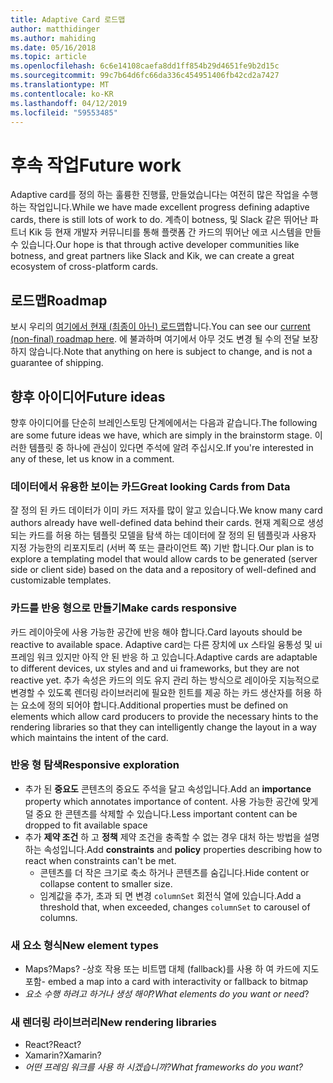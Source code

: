 ```yaml
---
title: Adaptive Card 로드맵
author: matthidinger
ms.author: mahiding
ms.date: 05/16/2018
ms.topic: article
ms.openlocfilehash: 6c6e14108caefa8dd1ff854b29d4651fe9b2d15c
ms.sourcegitcommit: 99c7b64d6fc66da336c454951406fb42cd2a7427
ms.translationtype: MT
ms.contentlocale: ko-KR
ms.lasthandoff: 04/12/2019
ms.locfileid: "59553485"
---
```

# <a name="future-work"></a><span data-ttu-id="c660d-102">후속 작업</span><span class="sxs-lookup"><span data-stu-id="c660d-102">Future work</span></span>

<span data-ttu-id="c660d-103">Adaptive card를 정의 하는 훌륭한 진행률, 만들었습니다는 여전히 많은 작업을 수행 하는 작업입니다.</span><span class="sxs-lookup"><span data-stu-id="c660d-103">While we have made excellent progress defining adaptive cards, there is still lots of work to do.</span></span> <span data-ttu-id="c660d-104">계측이 botness, 및 Slack 같은 뛰어난 파트너 Kik 등 현재 개발자 커뮤니티를 통해 플랫폼 간 카드의 뛰어난 에코 시스템을 만들 수 있습니다.</span><span class="sxs-lookup"><span data-stu-id="c660d-104">Our hope is that through active developer communities like botness, and great partners like Slack and Kik, we can create a great ecosystem of cross-platform cards.</span></span>

## <a name="roadmap"></a><span data-ttu-id="c660d-105">로드맵</span><span class="sxs-lookup"><span data-stu-id="c660d-105">Roadmap</span></span>

<span data-ttu-id="c660d-106">보시 우리의 [여기에서 현재 (최종이 아닌) 로드맵](https://github.com/Microsoft/AdaptiveCards/projects/8)합니다.</span><span class="sxs-lookup"><span data-stu-id="c660d-106">You can see our [current (non-final) roadmap here](https://github.com/Microsoft/AdaptiveCards/projects/8).</span></span> <span data-ttu-id="c660d-107">에 불과하며 여기에서 아무 것도 변경 될 수의 전달 보장 하지 않습니다.</span><span class="sxs-lookup"><span data-stu-id="c660d-107">Note that anything on here is subject to change, and is not a guarantee of shipping.</span></span>

## <a name="future-ideas"></a><span data-ttu-id="c660d-108">향후 아이디어</span><span class="sxs-lookup"><span data-stu-id="c660d-108">Future ideas</span></span>

<span data-ttu-id="c660d-109">향후 아이디어를 단순히 브레인스토밍 단계에에서는 다음과 같습니다.</span><span class="sxs-lookup"><span data-stu-id="c660d-109">The following are some future ideas we have, which are simply in the brainstorm stage.</span></span> <span data-ttu-id="c660d-110">이러한 템플릿 중 하나에 관심이 있다면 주석에 알려 주십시오.</span><span class="sxs-lookup"><span data-stu-id="c660d-110">If you're interested in any of these, let us know in a comment.</span></span>

### <a name="great-looking-cards-from-data"></a><span data-ttu-id="c660d-111">데이터에서 유용한 보이는 카드</span><span class="sxs-lookup"><span data-stu-id="c660d-111">Great looking Cards from Data</span></span>

<span data-ttu-id="c660d-112">잘 정의 된 카드 데이터가 이미 카드 저자를 많이 알고 있습니다.</span><span class="sxs-lookup"><span data-stu-id="c660d-112">We know many card authors already have well-defined data behind their cards.</span></span> <span data-ttu-id="c660d-113">현재 계획으로 생성 되는 카드를 허용 하는 템플릿 모델을 탐색 하는 데이터에 잘 정의 된 템플릿과 사용자 지정 가능한의 리포지토리 (서버 쪽 또는 클라이언트 쪽) 기반 합니다.</span><span class="sxs-lookup"><span data-stu-id="c660d-113">Our plan is to explore a templating model that would allow cards to be generated (server side or client side) based on the data and a repository of well-defined and customizable templates.</span></span>

### <a name="make-cards-responsive"></a><span data-ttu-id="c660d-114">카드를 반응 형으로 만들기</span><span class="sxs-lookup"><span data-stu-id="c660d-114">Make cards responsive</span></span>

<span data-ttu-id="c660d-115">카드 레이아웃에 사용 가능한 공간에 반응 해야 합니다.</span><span class="sxs-lookup"><span data-stu-id="c660d-115">Card layouts should be reactive to available space.</span></span> <span data-ttu-id="c660d-116">Adaptive card는 다른 장치에 ux 스타일 융통성 및 ui 프레임 워크 있지만 아직 안 된 반응 하 고 있습니다.</span><span class="sxs-lookup"><span data-stu-id="c660d-116">Adaptive cards are adaptable to different devices, ux styles and and ui frameworks, but they are not reactive yet.</span></span> <span data-ttu-id="c660d-117">추가 속성은 카드의 의도 유지 관리 하는 방식으로 레이아웃 지능적으로 변경할 수 있도록 렌더링 라이브러리에 필요한 힌트를 제공 하는 카드 생산자를 허용 하는 요소에 정의 되어야 합니다.</span><span class="sxs-lookup"><span data-stu-id="c660d-117">Additional properties must be defined on elements which allow card producers to provide the necessary hints to the rendering libraries so that they can intelligently change the layout in a way which maintains the intent of the card.</span></span>

### <a name="responsive-exploration"></a><span data-ttu-id="c660d-118">반응 형 탐색</span><span class="sxs-lookup"><span data-stu-id="c660d-118">Responsive exploration</span></span>

* <span data-ttu-id="c660d-119">추가 된 **중요도** 콘텐츠의 중요도 주석을 달고 속성입니다.</span><span class="sxs-lookup"><span data-stu-id="c660d-119">Add an **importance** property which annotates importance of content.</span></span> <span data-ttu-id="c660d-120">사용 가능한 공간에 맞게 덜 중요 한 콘텐츠를 삭제할 수 있습니다.</span><span class="sxs-lookup"><span data-stu-id="c660d-120">Less important content can be dropped to fit available space</span></span>
* <span data-ttu-id="c660d-121">추가 **제약 조건** 하 고 **정책** 제약 조건을 충족할 수 없는 경우 대처 하는 방법을 설명 하는 속성입니다.</span><span class="sxs-lookup"><span data-stu-id="c660d-121">Add **constraints** and **policy** properties describing how to react when constraints can't be met.</span></span> 
  * <span data-ttu-id="c660d-122">콘텐츠를 더 작은 크기로 축소 하거나 콘텐츠를 숨깁니다.</span><span class="sxs-lookup"><span data-stu-id="c660d-122">Hide content or collapse content to smaller size.</span></span>
  * <span data-ttu-id="c660d-123">임계값을 추가, 초과 되 면 변경 `columnSet` 회전식 열에 있습니다.</span><span class="sxs-lookup"><span data-stu-id="c660d-123">Add a threshold that, when exceeded, changes `columnSet` to carousel of columns.</span></span>

### <a name="new-element-types"></a><span data-ttu-id="c660d-124">새 요소 형식</span><span class="sxs-lookup"><span data-stu-id="c660d-124">New element types</span></span>

* <span data-ttu-id="c660d-125">Maps?</span><span class="sxs-lookup"><span data-stu-id="c660d-125">Maps?</span></span> <span data-ttu-id="c660d-126">-상호 작용 또는 비트맵 대체 (fallback)를 사용 하 여 카드에 지도 포함</span><span class="sxs-lookup"><span data-stu-id="c660d-126">- embed a map into a card with interactivity or fallback to bitmap</span></span>
* <span data-ttu-id="c660d-127">*요소 수행 하려고 하거나 생성 해야*?</span><span class="sxs-lookup"><span data-stu-id="c660d-127">*What elements do you want or need*?</span></span>

### <a name="new-rendering-libraries"></a><span data-ttu-id="c660d-128">새 렌더링 라이브러리</span><span class="sxs-lookup"><span data-stu-id="c660d-128">New rendering libraries</span></span>

* <span data-ttu-id="c660d-129">React?</span><span class="sxs-lookup"><span data-stu-id="c660d-129">React?</span></span>
* <span data-ttu-id="c660d-130">Xamarin?</span><span class="sxs-lookup"><span data-stu-id="c660d-130">Xamarin?</span></span>
* <span data-ttu-id="c660d-131">*어떤 프레임 워크를 사용 하 시겠습니까?*</span><span class="sxs-lookup"><span data-stu-id="c660d-131">*What frameworks do you want?*</span></span>
